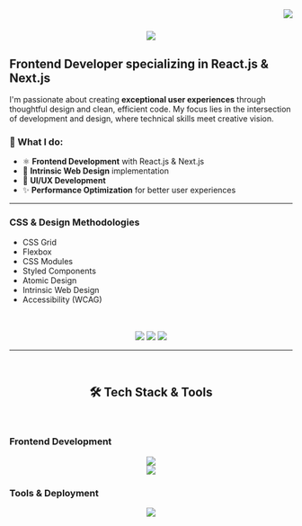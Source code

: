 <img align="right" src="https://visitor-badge.laobi.icu/badge?page_id=mrs28.mrs28" />

<h1 align="center">
    <img src="https://readme-typing-svg.herokuapp.com/?font=Righteous&size=28&center=true&vCenter=true&width=600&height=70&duration=5000&lines=Hi!+👋+My+name+is+Myriam+😊" />
</h1>

## Frontend Developer specializing in React.js & Next.js

I'm passionate about creating **exceptional user experiences** through thoughtful design and clean, efficient code. My focus lies in the intersection of development and design, where technical skills meet creative vision.

### 🚀 What I do:
- ⚛️ **Frontend Development** with React.js & Next.js
- 🎨 **Intrinsic Web Design** implementation
- 📱 **UI/UX Development** 
- ✨ **Performance Optimization** for better user experiences
---
### <h3>CSS & Design Methodologies</h3>
<ul>
  <li>CSS Grid</li>
  <li>Flexbox</li>
  <li>CSS Modules</li>
  <li>Styled Components</li>
  <li>Atomic Design</li>
  <li>Intrinsic Web Design</li>
  <li>Accessibility (WCAG)</li>
</ul>

<br/>
<br/>
<div align="center">
  <a href="https://www.linkedin.com/in/myriam-rivera-front-end/?locale=en_US" target="_blank" style="text-decoration: none;">
    <img src="https://img.shields.io/badge/LinkedIn-0077B5?style=for-the-badge&logo=linkedin&logoColor=white" />
  </a>
  <a href="./" target="_blank" style="text-decoration: none;">
    <img src="https://img.shields.io/badge/Portfolio-FF5722?style=for-the-badge&logo=todoist&logoColor=white" />
  </a>
  <a href="https://github.com/MyriamLab" target="_blank" style="text-decoration: none;">
    <img src="https://img.shields.io/badge/Laboratoria-100000?style=for-the-badge&logo=github&logoColor=white" />
  </a>
</div>

 <hr/>

<br/>
<h2 align="center">🛠️ Tech Stack & Tools</h2>
<br/>


### Frontend Development
<div align="center">
    <img src="https://skillicons.dev/icons?i=html,css,javascript,typescript,react,nextjs" />
    <br/>
    <img src="https://skillicons.dev/icons?i=sass,mui,styledcomponents" />
</div>

</div>


### Tools & Deployment
<div align="center">
    <img src="https://skillicons.dev/icons?i=figma,vscode,git,github,postman,jest,netlify,vercel" />
</div>
<!--
**mrs28/mrs28** is a ✨ _special_ ✨ repository because its `README.md` (this file) appears on your GitHub profile.

Here are some ideas to get you started:

- 🔭 I’m currently working on ...
- 🌱 I’m currently learning ...
- 👯 I’m looking to collaborate on ...
- 🤔 I’m looking for help with ...
- 💬 Ask me about ...
- 📫 How to reach me: ...
- 😄 Pronouns: ...
- ⚡ Fun fact: ...
-->
